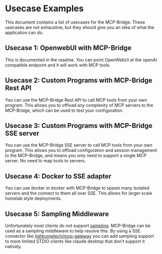 # Usecase Examples

This document contains a list of usecases for the MCP-Bridge. These usecases are not exhaustive, but they should give you an idea of what the application can do.

## Usecase 1: OpenwebUI with MCP-Bridge

This is documented in the readme. You can point OpenWebUI at the openAI compatible endpoint and it will work with MCP tools.

## Usecase 2: Custom Programs with MCP-Bridge Rest API

You can use the MCP-Bridge Rest API to call MCP tools from your own program. This allows you to offload any complexity of MCP servers to the MCP-Bridge, which can be used to test your configuration.

## Usecase 3: Custom Programs with MCP-Bridge SSE server

You can use the MCP-Bridge SSE server to call MCP tools from your own program. This allows you to offload configuration and session management to the MCP-Bridge, and means you only need to support a single MCP server. No need to map tools to servers.

## Usecase 4: Docker to SSE adapter

You can use docker in docker with MCP-Bridge to spawn many isolated servers and the connect to them all over SSE. This allows for larger scale homelab style deployments.

## Usecase 5: Sampling Middleware

Unfortunately most clients do not support [sampling](https://modelcontextprotocol.info/docs/concepts/sampling/). MCP-Bridge can be used as a sampling middleware to help resolve this. By using a SSE connector like [lightconetech/mcp-gateway](https://github.com/lightconetech/mcp-gateway) you can add sampling support to more limited STDIO clients like claude desktop that don't support it natively.
